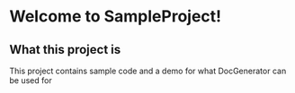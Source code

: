 # Welcome to SampleProject! 

## What this project is
This project contains sample code and a demo for what DocGenerator can be used for